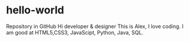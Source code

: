 # hello-world
Repository in GitHub
Hi developer & designer
This is Alex, I love coding.
I am good at HTML5,CSS3, JavaScipt, Python, Java, SQL. 

